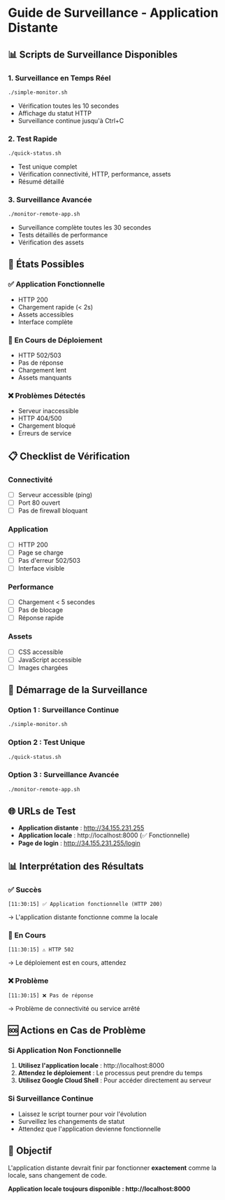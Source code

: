 # Guide de Surveillance - Application Distante

## 📊 Scripts de Surveillance Disponibles

### 1. Surveillance en Temps Réel

```bash
./simple-monitor.sh
```

-   Vérification toutes les 10 secondes
-   Affichage du statut HTTP
-   Surveillance continue jusqu'à Ctrl+C

### 2. Test Rapide

```bash
./quick-status.sh
```

-   Test unique complet
-   Vérification connectivité, HTTP, performance, assets
-   Résumé détaillé

### 3. Surveillance Avancée

```bash
./monitor-remote-app.sh
```

-   Surveillance complète toutes les 30 secondes
-   Tests détaillés de performance
-   Vérification des assets

## 🎯 États Possibles

### ✅ Application Fonctionnelle

-   HTTP 200
-   Chargement rapide (< 2s)
-   Assets accessibles
-   Interface complète

### 🔄 En Cours de Déploiement

-   HTTP 502/503
-   Pas de réponse
-   Chargement lent
-   Assets manquants

### ❌ Problèmes Détectés

-   Serveur inaccessible
-   HTTP 404/500
-   Chargement bloqué
-   Erreurs de service

## 📋 Checklist de Vérification

### Connectivité

-   [ ] Serveur accessible (ping)
-   [ ] Port 80 ouvert
-   [ ] Pas de firewall bloquant

### Application

-   [ ] HTTP 200
-   [ ] Page se charge
-   [ ] Pas d'erreur 502/503
-   [ ] Interface visible

### Performance

-   [ ] Chargement < 5 secondes
-   [ ] Pas de blocage
-   [ ] Réponse rapide

### Assets

-   [ ] CSS accessible
-   [ ] JavaScript accessible
-   [ ] Images chargées

## 🚀 Démarrage de la Surveillance

### Option 1 : Surveillance Continue

```bash
./simple-monitor.sh
```

### Option 2 : Test Unique

```bash
./quick-status.sh
```

### Option 3 : Surveillance Avancée

```bash
./monitor-remote-app.sh
```

## 🌐 URLs de Test

-   **Application distante** : http://34.155.231.255
-   **Application locale** : http://localhost:8000 (✅ Fonctionnelle)
-   **Page de login** : http://34.155.231.255/login

## 📊 Interprétation des Résultats

### ✅ Succès

```
[11:30:15] ✅ Application fonctionnelle (HTTP 200)
```

→ L'application distante fonctionne comme la locale

### 🔄 En Cours

```
[11:30:15] ⚠️ HTTP 502
```

→ Le déploiement est en cours, attendez

### ❌ Problème

```
[11:30:15] ❌ Pas de réponse
```

→ Problème de connectivité ou service arrêté

## 🆘 Actions en Cas de Problème

### Si Application Non Fonctionnelle

1. **Utilisez l'application locale** : http://localhost:8000
2. **Attendez le déploiement** : Le processus peut prendre du temps
3. **Utilisez Google Cloud Shell** : Pour accéder directement au serveur

### Si Surveillance Continue

-   Laissez le script tourner pour voir l'évolution
-   Surveillez les changements de statut
-   Attendez que l'application devienne fonctionnelle

## 🎉 Objectif

L'application distante devrait finir par fonctionner **exactement** comme la locale, sans changement de code.

**Application locale toujours disponible : http://localhost:8000**
